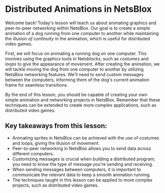 # Distributed Animations in NetsBlox

Welcome back! Today's lesson will teach us about animating graphics and peer-to-peer networking within NetsBlox. Our goal is to create a simple animation of a dog running from one computer to another while maintaining the *illusion of continuity* in the animation, which is useful for distributed video games.

First, we will focus on animating a running dog on one computer. This involves using the graphics tools in Netsblocks, such as *costumes* and *loops* to give the appearance of movement. After creating the animation, we will tackle moving the dog from one computer to another by utilizing NetsBlox networking features. We'll need to send custom messages between the computers, informing them of the dog's current animation frame for seamless transitions.

By the end of this lesson, you should be capable of creating your own simple animation and networking projects in NetsBlox. Remember that these techniques can be extended to create more complex applications, such as distributed video games.

## Key takeaways from this lesson:
- Animating sprites in NetsBlox can be achieved with the use of costumes and loops, giving the illusion of movement.
- Peer-to-peer networking in NetsBlox allows you to send data across different computers.
- Customizing messages is crucial when building a distributed program; you need to know the type of message you're sending and receiving.
- When sending messages between computers, it is important to communicate the relevant data to keep a smooth animation running.
- The techniques taught in this lesson can be applied to more complex projects, such as distributed video games.
